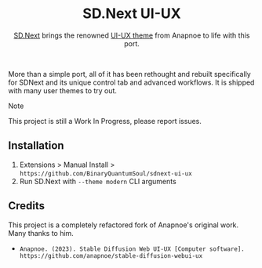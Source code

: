 <div align="center">

# SD.Next UI-UX
[SD.Next](https://github.com/vladmandic/automatic) brings the renowned [UI-UX theme](https://github.com/anapnoe/stable-diffusion-webui-ux) from Anapnoe to life with this port.

</br>

</div>

More than a simple port, all of it has been rethought and rebuilt specifically for SDNext and its unique control tab and advanced workflows. It is shipped with many user themes to try out.

> [!NOTE]
> This project is still a Work In Progress, please report issues.

## Installation
1. Extensions > Manual Install > `https://github.com/BinaryQuantumSoul/sdnext-ui-ux`
2. Run SD.Next with `--theme modern` CLI arguments

## Credits
This project is a completely refactored fork of Anapnoe's original work. Many thanks to him.
- `Anapnoe. (2023). Stable Diffusion Web UI-UX [Computer software]. https://github.com/anapnoe/stable-diffusion-webui-ux`
